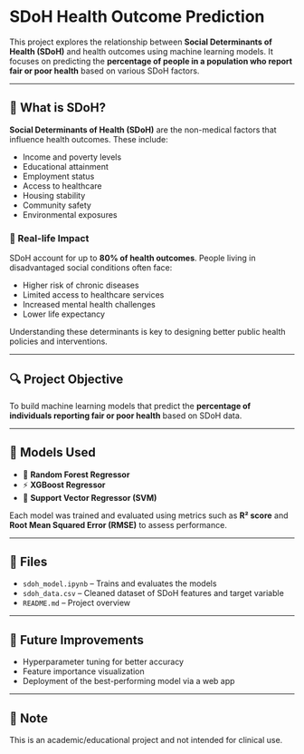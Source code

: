 # SDoH Health Outcome Prediction

This project explores the relationship between **Social Determinants of Health (SDoH)** and health outcomes using machine learning models. It focuses on predicting the **percentage of people in a population who report fair or poor health** based on various SDoH factors.

---

## 📌 What is SDoH?

**Social Determinants of Health (SDoH)** are the non-medical factors that influence health outcomes. These include:

- Income and poverty levels  
- Educational attainment  
- Employment status  
- Access to healthcare  
- Housing stability  
- Community safety  
- Environmental exposures  

### 🏥 Real-life Impact

SDoH account for up to **80% of health outcomes**. People living in disadvantaged social conditions often face:

- Higher risk of chronic diseases  
- Limited access to healthcare services  
- Increased mental health challenges  
- Lower life expectancy  

Understanding these determinants is key to designing better public health policies and interventions.

---

## 🔍 Project Objective

To build machine learning models that predict the **percentage of individuals reporting fair or poor health** based on SDoH data.

---

## 🧠 Models Used

- 🌲 **Random Forest Regressor**  
- ⚡ **XGBoost Regressor**  
- 🔷 **Support Vector Regressor (SVM)**

Each model was trained and evaluated using metrics such as **R² score** and **Root Mean Squared Error (RMSE)** to assess performance.

---

## 📁 Files

- `sdoh_model.ipynb` – Trains and evaluates the models  
- `sdoh_data.csv` – Cleaned dataset of SDoH features and target variable  
- `README.md` – Project overview

---

## 🚀 Future Improvements

- Hyperparameter tuning for better accuracy  
- Feature importance visualization  
- Deployment of the best-performing model via a web app

---

## 📌 Note

This is an academic/educational project and not intended for clinical use.
